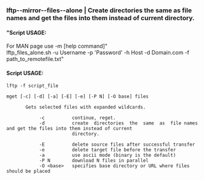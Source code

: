 ### lftp--mirror--files--alone | Create  directories  the  same  as  file names and get the files into them instead of current                        directory.

#### "Script USAGE: 
For MAN page use -m [help command]"  
lftp_files_alone.sh -u Username -p 'Password' -h Host -d Domain.com -f path_to_remotefile.txt"

#### Script USAGE:
`lftp -f script_file`

```
mget [-c] [-d] [-a] [-E] [-e] [-P N] [-O base] files

       Gets selected files with expanded wildcards.

            -c          continue, reget.
            -d          create  directories  the  same  as  file names and get the files into them instead of current
                        directory.

            -E          delete source files after successful transfer
            -e          delete target file before the transfer
            -a          use ascii mode (binary is the default)
            -P N        download N files in parallel
            -O <base>   specifies base directory or URL where files should be placed
```
